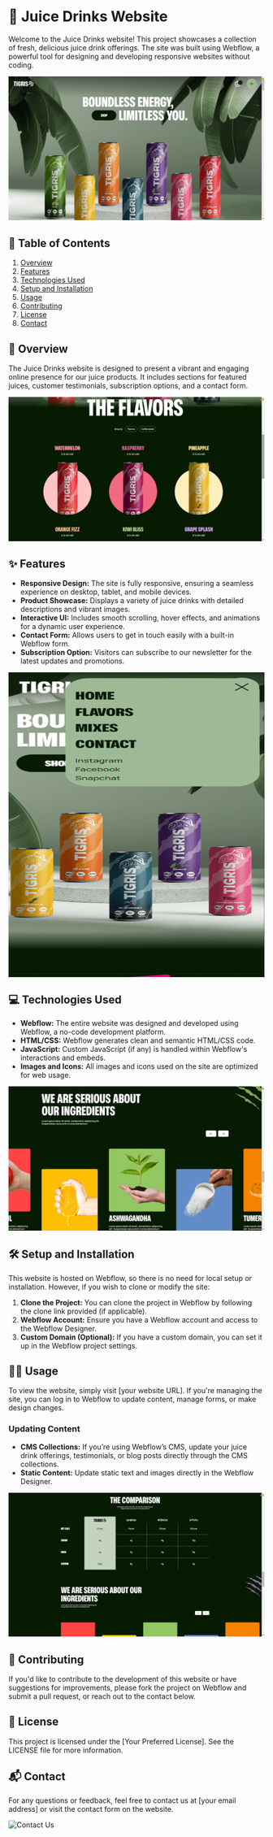 # 🍹 Juice Drinks Website

Welcome to the Juice Drinks website! This project showcases a collection of fresh, delicious juice drink offerings. The site was built using Webflow, a powerful tool for designing and developing responsive websites without coding.

![Juice Drinks Banner](/Screenshot/Screenshot_1.png)

## 📑 Table of Contents

1. [Overview](#overview)
2. [Features](#features)
3. [Technologies Used](#technologies-used)
4. [Setup and Installation](#setup-and-installation)
5. [Usage](#usage)
6. [Contributing](#contributing)
7. [License](#license)
8. [Contact](#contact)

## 📖 Overview

The Juice Drinks website is designed to present a vibrant and engaging online presence for our juice products. It includes sections for featured juices, customer testimonials, subscription options, and a contact form.

![Juice Drink Selection](/Screenshot/Screenshot_2.png)

## ✨ Features

- **Responsive Design:** The site is fully responsive, ensuring a seamless experience on desktop, tablet, and mobile devices.
- **Product Showcase:** Displays a variety of juice drinks with detailed descriptions and vibrant images.
- **Interactive UI:** Includes smooth scrolling, hover effects, and animations for a dynamic user experience.
- **Contact Form:** Allows users to get in touch easily with a built-in Webflow form.
- **Subscription Option:** Visitors can subscribe to our newsletter for the latest updates and promotions.

<img src="/Screenshot/mobile_view.png" 
        alt="Picture" 
        width="800" 
        height="600" 
        style="display: block; margin: 0 auto" />



## 💻 Technologies Used

- **Webflow:** The entire website was designed and developed using Webflow, a no-code development platform.
- **HTML/CSS:** Webflow generates clean and semantic HTML/CSS code.
- **JavaScript:** Custom JavaScript (if any) is handled within Webflow's interactions and embeds.
- **Images and Icons:** All images and icons used on the site are optimized for web usage.

![Webflow Logo](/Screenshot/Screenshot_3.png)

## 🛠️ Setup and Installation

This website is hosted on Webflow, so there is no need for local setup or installation. However, if you wish to clone or modify the site:

1. **Clone the Project:** You can clone the project in Webflow by following the clone link provided (if applicable).
2. **Webflow Account:** Ensure you have a Webflow account and access to the Webflow Designer.
3. **Custom Domain (Optional):** If you have a custom domain, you can set it up in the Webflow project settings.

## 🧑‍💻 Usage

To view the website, simply visit [your website URL]. If you're managing the site, you can log in to Webflow to update content, manage forms, or make design changes.

### Updating Content

- **CMS Collections:** If you’re using Webflow’s CMS, update your juice drink offerings, testimonials, or blog posts directly through the CMS collections.
- **Static Content:** Update static text and images directly in the Webflow Designer.

![Content Management](/Screenshot/cms.png)

## 🤝 Contributing

If you'd like to contribute to the development of this website or have suggestions for improvements, please fork the project on Webflow and submit a pull request, or reach out to the contact below.

## 📄 License

This project is licensed under the [Your Preferred License]. See the LICENSE file for more information.

## 📬 Contact

For any questions or feedback, feel free to contact us at [your email address] or visit the contact form on the website.

![Contact Us](/Screenshot/contact_us.png)

